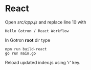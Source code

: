 # React

Open *src/app.js* and replace line 10 with

    Hello Gotron / React Workflow

In Gotron **root** dir type

    npm run build-react
    go run main.go

Reload updated index.js using 'r' key.
